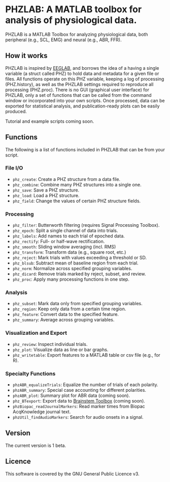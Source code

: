 # PHZLAB: A MATLAB toolbox for analysis of physiological data.

PHZLAB is a MATLAB Toolbox for analyzing physiological data, both peripheral (e.g., SCL, EMG) and neural (e.g., ABR, FFR).

## How it works

PHZLAB is inspired by [EEGLAB](https://sccn.ucsd.edu/eeglab/index.php), and borrows the idea of a having a single variable (a struct called PHZ) to hold data and metadata for a given file or files. All functions operate on this PHZ variable, keeping a log of processing (PHZ.history), as well as the PHZLAB settings required to reproduce all processing (PHZ.proc). There is no GUI (graphical user interface) for PHZLAB, only a set of functions that can be called from the command window or incorporated into your own scripts. Once processed, data can be exported for statistical analysis, and publication-ready plots can be easily produced.

Tutorial and example scripts coming soon.

## Functions

The following is a list of functions included in PHZLAB that can be from your script.

### File I/O
- `phz_create`:       Create a PHZ structure from a data file.
- `phz_combine`:      Combine many PHZ structures into a single one.
- `phz_save`:         Save a PHZ structure.
- `phz_load`:         Load a PHZ structure.
- `phz_field`:        Change the values of certain PHZ structure fields.

### Processing
- `phz_filter`:       Butterworth filtering (requires Signal Processing Toolbox).
- `phz_epoch`:        Split a single channel of data into trials.
- `phz_labels`:       Add names to each trial of epoched data.
- `phz_rectify`:      Full- or half-wave rectification.
- `phz_smooth`:       Sliding window averaging (incl. RMS)
- `phz_transform`:    Transform data (e.g., square root, etc.)
- `phz_reject`:       Mark trials with values exceeding a threshold or SD.
- `phz_blsub`:        Subtract mean of baseline region from each trial.
- `phz_norm`:         Normalize across specified grouping variables.
- `phz_dicard`:       Remove trials marked by reject, subset, and review.
- `phz_proc`:         Apply many processing functions in one step.

### Analysis
- `phz_subset`:       Mark data only from specified grouping variables.
- `phz_region`:       Keep only data from a certain time region.
- `phz_feature`:      Convert data to the specified feature.
- `phz_summary`:      Average across grouping variables.

### Visualization and Export
- `phz_review`:       Inspect individual trials.
- `phz_plot`:         Visualize data as line or bar graphs.
- `phz_writetable`:   Export features to a MATLAB table or csv file (e.g., for R).

### Specialty Functions
- `phzABR_equalizeTrials`: Equalize the number of trials of each polarity.
- `phzABR_summary`:   Special case accounting for different polarities.
- `phzABR_plot`:      Summary plot for ABR data (coming soon).
- `phz_BTexport`:     Export data to [Brainstem Toolbox](http://www.brainvolts.northwestern.edu/) (coming soon).
- `phzBiopac_readJournalMarkers`: Read marker times from Biopac AcqKnowledge journal text.
- `phzUtil_findAudioMarkers`: Search for audio onsets in a signal.

## Version
The current version is 1 beta.

## Licence
This software is covered by the GNU General Public Licence v3.
